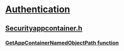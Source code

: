 # [Authentication](../_security/index.md)
## [Securityappcontainer.h](index.md)
### [GetAppContainerNamedObjectPath function](../securityappcontainer/nf-securityappcontainer-getappcontainernamedobjectpath.md)
